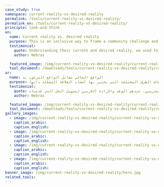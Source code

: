 ```yaml
---
case_study: true
namespace: current-reality-vs-desired-reality
permalink: /tools/current-reality-vs-desired-reality/
permalink_en: /tools/current-reality-vs-desired-reality/
principle: look-and-think
en:
  name: Current reality vs. desired reality
  purpose: This is an inclusive way to frame a community challenge and explore how different stakeholders experience the same problem.
  testimonial:
    quote: Understanding their current and desired reality, we used to keep asking ourselves questions at every step. Everytime we did this, more questions and solutions emerged that we were not expecting, yet they led us to unique opportunity spaces. For example, we started hearing parents state their desire to spend time with their child after school, to do something together and learn at the same time. At the time, we were focusing on teachers as our intended user, yet hearing that desire from parents made us realize that parents, unlike teachers, had the time and willingness to facilitate our solution.
    author: Nebras

  featured_image: /img/current-reality-vs-desired-reality/current-reality-vs-desired-reality-en.jpg
  tool_document: /downloads/tools/current-reality-vs-desired-reality/current-reality-vs-desired-reality-en.pdf
ar:
  name: الواقع الحالي مقابل الواقع المرغوب به
  purpose: تعد هذه الأداة طريقة شاملة لتأطير التحدي المجتمعي واستكشاف الطرق المختلفة التي يختبر بها أصحاب العلاقة المشكلة ذاتها.
  testimonial:
    quote: لفهم واقع هؤلاء الناس الحالي والمرغوب به، سألنا أنفسنا في كل خطوة. في كل مرة قمنا بها بفعل ذلك، ظهرت أسئلة وحلول جديدة لم نكن نتوقعها، ولكنها أخذتنا إلى فضاءات فرص فريدة من نوعها. مثلًا، بدأنا نسمع من الأهل أنهم يرغبون في قضاء وقت مع أولادهم بعد المدرسة يقومون خلالها بعمل نشاطات معًا والتعلّم في نفس الوقت. في ذلك الوقت، كان تركيزنا على المدرسين كمستخدم مستهدف بالنسبة لنا، ولكن بعد ما سمعنا رغبة الأهل، أدركنا أن الأهل بعكس المدرسين، عندهم الوقت والإرادة اللازمين لتسهيل الحل الذي قدمناه
    author: Nebras

  featured_image: /img/current-reality-vs-desired-reality/current-reality-vs-desired-reality-ar.jpg
  tool_document: /downloads/tools/current-reality-vs-desired-reality/current-reality-vs-desired-reality-ar.pdf
gallery_images:
  - image: /img/current-reality-vs-desired-reality/current-reality-vs-desired-reality2.jpg
    caption_arabic:
    caption_english:
  - image: /img/current-reality-vs-desired-reality/current-reality-vs-desired-reality3.jpg
    caption_arabic:
    caption_english:
  - image: /img/current-reality-vs-desired-reality/current-reality-vs-desired-reality4.jpg
    caption_arabic:
    caption_english:
  - image: /img/current-reality-vs-desired-reality/current-reality-vs-desired-reality5.jpg
    caption_arabic:
    caption_english:
banner_image: /img/current-reality-vs-desired-reality/hero.jpg
related_tools:
---
```


